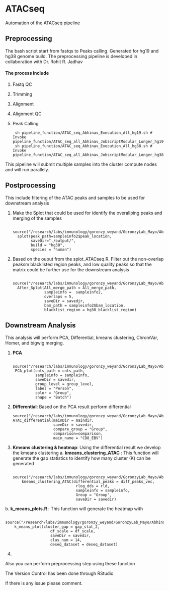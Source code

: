 # ATACseq
Automation of the ATACseq pipeline

## Preprocessing

The bash script start from fastqs to Peaks calling. Generated for hg19 and hg38 genome build. The preprocessing pipeline is developed in collaboration with Dr. Rohit R. Jadhav

#### The process include
1. Fastq QC
2. Trimming
3. Alignment
4. Alignment QC
5. Peak Calling


        sh pipeline_function/ATAC_seq_Abhinav_Execution_All_hg19.sh # Invoke pipeline_function/ATAC_seq_all_Abhinav_JobscriptModular_Longer_hg19.sh
        sh pipeline_function/ATAC_seq_Abhinav_Execution_All_hg38.sh # Invoke pipeline_function/ATAC_seq_all_Abhinav_JobscriptModular_Longer_hg38.sh

This pipeline will submit multiple samples into the cluster compute nodes and will run parallely. 

## Postprocessing
This include filtering of the ATAC peaks and samples to be used for downstream analysis
1. Make the Splot that could be used for identify the overallping peaks and merging of the samples

         source("/research/labs/immunology/goronzy_weyand/GoronzyLab_Mayo/Abhinav/Resources/ATACseq/splot_ATACseq.R")
         splot(peak_path=sampleinfo2$peak_location,
               saveDir="./output/",
               build = "hg38",
               species = "human")

2. Based on the ouput from the splot_ATACseq.R. Filter out the non-overlap peaksm blacklisted region peaks, and low quality peaks so that the matrix could be further use for the downstream analysis

         source("/research/labs/immunology/goronzy_weyand/GoronzyLab_Mayo/Abhinav/Resources/ATACseq/After_Splot.R")
         After_Splot(All_merge_path = All_merge_path,
                     sampleinfo =  sampleinfo2,
                     overlaps = 5,
                     saveDir = savedir,
                     bam_path = sampleinfo2$bam_location,
                     blacklist_region = hg38_blacklist_region)

## Downstream Analysis
This analysis will perform PCA, Differential, kmeans clustering, ChromVar, Homer, and bigwig merging.
1. **PCA**
   
        source("/research/labs/immunology/goronzy_weyand/GoronzyLab_Mayo/Abhinav/Resources/ATACseq/PCA.R")
        PCA_plot(cnts_path = cnts_path,
                 sampleinfo = sampleinfo,
                 saveDir = savedir,
                 group_level = group_level,
                 label = "Person",
                 color = "Group",
                 shape = "Batch")
   
2. **Differential**: Based on the PCA result perform differential
   
       source("/research/labs/immunology/goronzy_weyand/GoronzyLab_Mayo/Abhinav/Resources/ATACseq/differential_ATAC.R")
       ATAC_differential(mainDir = maindir,
                         saveDir = savedir,
                         compare_group = "Group",
                         comparison=comparison,
                         main_name = "CD8_EBV")

3. **Kmeans clustering & heatmap**:
Using the differential result we develop the kmeans clustering
a. **kmeans_clustering_ATAC** : This function will generate the gap statistics to identify how many cluster (K) can be generated

           source("/research/labs/immunology/goronzy_weyand/GoronzyLab_Mayo/Abhinav/Resources/ATACseq/k_mer_clustering.R")
           kmeans_clustering_ATAC(differential_peaks = diff_peaks_vec,
                                   rlog_dds = rld,
                                   sampleinfo = sampleinfo,
                                   Group = "Group",
                                   saveDir = savedir)
   
b. **k_means_plots.R** : This function will generate the heatmap with 

        source("/research/labs/immunology/goronzy_weyand/GoronzyLab_Mayo/Abhinav/Resources/ATACseq/k_means_plots.R")
        k_means_plot(cluster_gap = gap_stat_2, 
                        df_scale = df_scale, 
                        saveDir = savedir, 
                        clus_num = 14,
                        deseq_dataset = deseq_dataset)

4. 


Also you can perform preprocessing step using these function

The Version Control has been done through RStudio

If there is any issue please comment.

